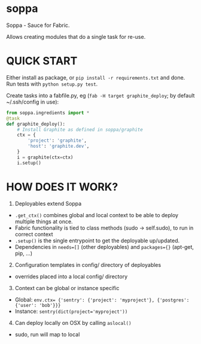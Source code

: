 soppa
=====

Soppa - Sauce for Fabric.

Allows creating modules that do a single task for re-use.

QUICK START
===========

Either install as package, or `pip install -r requirements.txt` and done.
Run tests with `python setup.py test`.

Create tasks into a fabfile.py, eg (`fab -H target graphite_deploy`; by default ~/.ssh/config in use):

```python
from soppa.ingredients import *
@task
def graphite_deploy():
    # Install Graphite as defined in soppa/graphite
    ctx = {
        'project': 'graphite',
        'host': 'graphite.dev',
    }
    i = graphite(ctx=ctx)
    i.setup()
```

HOW DOES IT WORK?
=================

1. Deployables extend Soppa
 - `.get_ctx()` combines global and local context to be able to deploy multiple things at once.
 - Fabric functionality is tied to class methods (sudo -> self.sudo), to run in correct context
 - `.setup()` is the single entrypoint to get the deployable up/updated.
 - Dependencies in `needs=[]` (other deployables) and `packages={}` (apt-get, pip, ...)

2. Configuration templates in config/ directory of deployables
 - overrides placed into a local config/ directory

3. Context can be global or instance specific
 - Global: `env.ctx= {'sentry': {'project': 'myproject'}, {'postgres': {'user': 'bob'}}}`
 - Instance: `sentry(dict(project='myproject'))`

4. Can deploy locally on OSX by calling `aslocal()`
 - sudo, run will map to local
